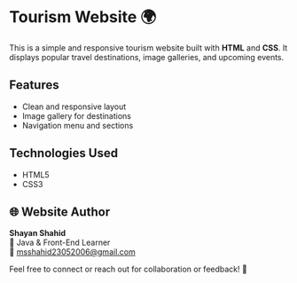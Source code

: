 # Tourism Website 🌍

This is a simple and responsive tourism website built with **HTML** and  **CSS**. It displays popular travel destinations, image galleries, and upcoming events.

## Features

- Clean and responsive layout
- Image gallery for destinations
- Navigation menu and sections

## Technologies Used

- HTML5
- CSS3

## 🌐 Website Author

**Shayan Shahid**  
📍 Java & Front-End Learner  
📧 [msshahid23052006@gmail.com](mailto:msshahid23052006@gmail.com)  

Feel free to connect or reach out for collaboration or feedback! 🤝
